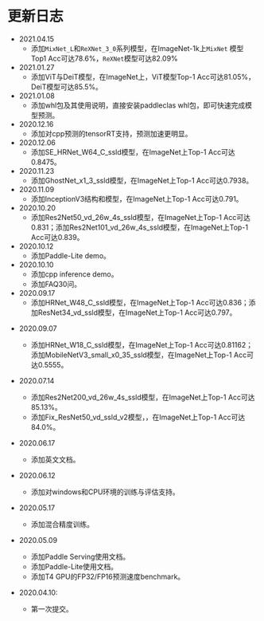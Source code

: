 # 更新日志


- 2021.04.15
   - 添加`MixNet_L`和`ReXNet_3_0`系列模型，在ImageNet-1k上`MixNet` 模型Top1 Acc可达78.6%，`ReXNet`模型可达82.09%
- 2021.01.27
   * 添加ViT与DeiT模型，在ImageNet上，ViT模型Top-1 Acc可达81.05%，DeiT模型可达85.5%。
- 2021.01.08
    * 添加whl包及其使用说明，直接安装paddleclas whl包，即可快速完成模型预测。
- 2020.12.16
    * 添加对cpp预测的tensorRT支持，预测加速更明显。
- 2020.12.06
    * 添加SE_HRNet_W64_C_ssld模型，在ImageNet上Top-1 Acc可达0.8475。
- 2020.11.23
    * 添加GhostNet_x1_3_ssld模型，在ImageNet上Top-1 Acc可达0.7938。
- 2020.11.09
    * 添加InceptionV3结构和模型，在ImageNet上Top-1 Acc可达0.791。
- 2020.10.20
    * 添加Res2Net50_vd_26w_4s_ssld模型，在ImageNet上Top-1 Acc可达0.831；添加Res2Net101_vd_26w_4s_ssld模型，在ImageNet上Top-1 Acc可达0.839。
- 2020.10.12
    * 添加Paddle-Lite demo。
- 2020.10.10
    * 添加cpp inference demo。
    * 添加FAQ30问。
- 2020.09.17
    * 添加HRNet_W48_C_ssld模型，在ImageNet上Top-1 Acc可达0.836；添加ResNet34_vd_ssld模型，在ImageNet上Top-1 Acc可达0.797。

* 2020.09.07
    * 添加HRNet_W18_C_ssld模型，在ImageNet上Top-1 Acc可达0.81162；添加MobileNetV3_small_x0_35_ssld模型，在ImageNet上Top-1 Acc可达0.5555。

* 2020.07.14
    * 添加Res2Net200_vd_26w_4s_ssld模型，在ImageNet上Top-1 Acc可达85.13%。
    * 添加Fix_ResNet50_vd_ssld_v2模型，，在ImageNet上Top-1 Acc可达84.0%。

* 2020.06.17
    * 添加英文文档。

* 2020.06.12
    * 添加对windows和CPU环境的训练与评估支持。

* 2020.05.17
    * 添加混合精度训练。

* 2020.05.09
    * 添加Paddle Serving使用文档。
    * 添加Paddle-Lite使用文档。
    * 添加T4 GPU的FP32/FP16预测速度benchmark。

* 2020.04.10:
    * 第一次提交。
